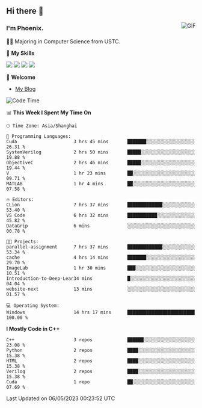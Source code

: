 ## Hi there 👋
<img align="right" alt="GIF" src="https://raw.githubusercontent.com/JoeyBling/JoeyBling/master/pic/pusheencode.gif" />

### I'm Phoenix.

👨‍🎓 Majoring in Computer Science from USTC.

🌟 **My Skills**

![](https://img.shields.io/badge/-Python-3e74a2?style=flat-square&logo=Python&logoColor=fff)
![](https://img.shields.io/badge/-C++-9f62a5?style=flat&logo=cplusplus&logoColor=white)
![](https://img.shields.io/badge/-Linux-185886?style=flat-square&logo=Linux&logoColor=fff)
![](https://img.shields.io/badge/-Rust-ff4136?style=flat-square&logo=Rust&logoColor=fff)

💬 **Welcome**

- [My Blog](https://ysy-phoenix.github.io/)

<!--START_SECTION:waka-->
![Code Time](http://img.shields.io/badge/Code%20Time-129%20hrs%2051%20mins-blue)

📊 **This Week I Spent My Time On** 

```text
🕑︎ Time Zone: Asia/Shanghai

💬 Programming Languages: 
Cuda                     3 hrs 45 mins       ███████░░░░░░░░░░░░░░░░░░   26.31 % 
SystemVerilog            2 hrs 50 mins       █████░░░░░░░░░░░░░░░░░░░░   19.88 % 
ObjectiveC               2 hrs 46 mins       █████░░░░░░░░░░░░░░░░░░░░   19.44 % 
V                        1 hr 23 mins        ██░░░░░░░░░░░░░░░░░░░░░░░   09.71 % 
MATLAB                   1 hr 4 mins         ██░░░░░░░░░░░░░░░░░░░░░░░   07.58 % 

🔥 Editors: 
CLion                    7 hrs 37 mins       █████████████░░░░░░░░░░░░   53.40 % 
VS Code                  6 hrs 32 mins       ███████████░░░░░░░░░░░░░░   45.82 % 
DataGrip                 6 mins              ░░░░░░░░░░░░░░░░░░░░░░░░░   00.78 % 

🐱‍💻 Projects: 
parallel-assignment      7 hrs 37 mins       █████████████░░░░░░░░░░░░   53.34 % 
cache                    4 hrs 14 mins       ███████░░░░░░░░░░░░░░░░░░   29.70 % 
ImageLab                 1 hr 30 mins        ███░░░░░░░░░░░░░░░░░░░░░░   10.51 % 
Introduction-to-Deep-Lear34 mins             █░░░░░░░░░░░░░░░░░░░░░░░░   04.04 % 
website-next             13 mins             ░░░░░░░░░░░░░░░░░░░░░░░░░   01.57 % 

💻 Operating System: 
Windows                  14 hrs 17 mins      █████████████████████████   100.00 % 
```

**I Mostly Code in C++** 

```text
C++                      3 repos             ██████░░░░░░░░░░░░░░░░░░░   23.08 % 
Python                   2 repos             ████░░░░░░░░░░░░░░░░░░░░░   15.38 % 
HTML                     2 repos             ████░░░░░░░░░░░░░░░░░░░░░   15.38 % 
Verilog                  2 repos             ████░░░░░░░░░░░░░░░░░░░░░   15.38 % 
Cuda                     1 repo              ██░░░░░░░░░░░░░░░░░░░░░░░   07.69 % 
```




 Last Updated on 06/05/2023 00:23:52 UTC
<!--END_SECTION:waka-->

<!--
**ysy-phoenix/ysy-phoenix** is a ✨ _special_ ✨ repository because its `README.md` (this file) appears on your GitHub profile.

Here are some ideas to get you started:

- 🔭 I’m currently working on ...
- 🌱 I’m currently learning ...
- 👯 I’m looking to collaborate on ...
- 🤔 I’m looking for help with ...
- 💬 Ask me about ...
- 📫 How to reach me: ...
- 😄 Pronouns: ...
- ⚡ Fun fact: ...
-->
